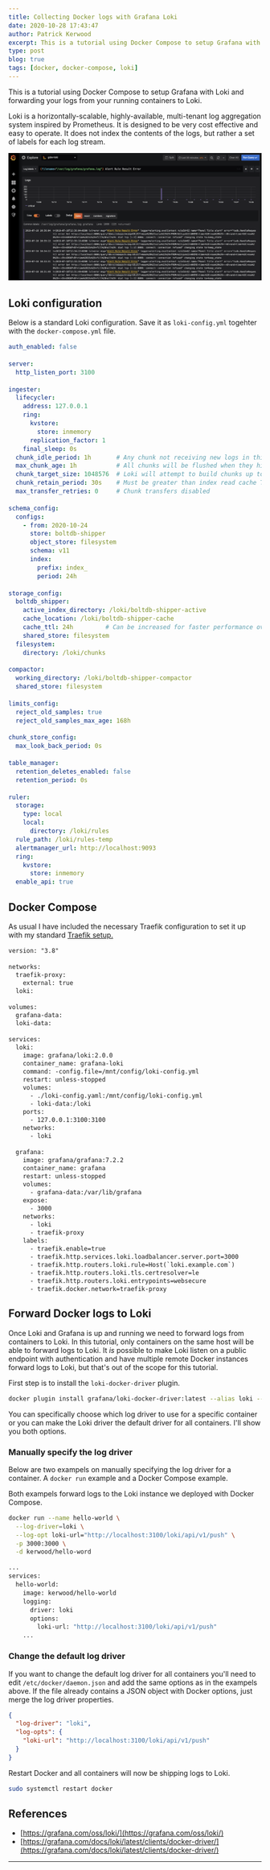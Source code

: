 ```yaml
---
title: Collecting Docker logs with Grafana Loki
date: 2020-10-28 17:43:47
author: Patrick Kerwood
excerpt: This is a tutorial using Docker Compose to setup Grafana with Loki and forwarding your logs from your running containers to Loki.
type: post
blog: true
tags: [docker, docker-compose, loki]
---
```

This is a tutorial using Docker Compose to setup Grafana with Loki and forwarding your logs from your running containers to Loki.

Loki is a horizontally-scalable, highly-available, multi-tenant log aggregation system inspired by Prometheus. It is designed to be very cost effective and easy to operate. It does not index the contents of the logs, but rather a set of labels for each log stream.

![](./loki.png)

## Loki configuration

Below is a standard Loki configuration. Save it as `loki-config.yml` togehter with the `docker-compose.yml` file.
```yaml
auth_enabled: false

server:
  http_listen_port: 3100

ingester:
  lifecycler:
    address: 127.0.0.1
    ring:
      kvstore:
        store: inmemory
      replication_factor: 1
    final_sleep: 0s
  chunk_idle_period: 1h       # Any chunk not receiving new logs in this time will be flushed
  max_chunk_age: 1h           # All chunks will be flushed when they hit this age, default is 1h
  chunk_target_size: 1048576  # Loki will attempt to build chunks up to 1.5MB, flushing first if chunk_idle_period or max_chunk_age is reached first
  chunk_retain_period: 30s    # Must be greater than index read cache TTL if using an index cache (Default index read cache TTL is 5m)
  max_transfer_retries: 0     # Chunk transfers disabled

schema_config:
  configs:
    - from: 2020-10-24
      store: boltdb-shipper
      object_store: filesystem
      schema: v11
      index:
        prefix: index_
        period: 24h

storage_config:
  boltdb_shipper:
    active_index_directory: /loki/boltdb-shipper-active
    cache_location: /loki/boltdb-shipper-cache
    cache_ttl: 24h         # Can be increased for faster performance over longer query periods, uses more disk space
    shared_store: filesystem
  filesystem:
    directory: /loki/chunks

compactor:
  working_directory: /loki/boltdb-shipper-compactor
  shared_store: filesystem

limits_config:
  reject_old_samples: true
  reject_old_samples_max_age: 168h

chunk_store_config:
  max_look_back_period: 0s

table_manager:
  retention_deletes_enabled: false
  retention_period: 0s

ruler:
  storage:
    type: local
    local:
      directory: /loki/rules
  rule_path: /loki/rules-temp
  alertmanager_url: http://localhost:9093
  ring:
    kvstore:
      store: inmemory
  enable_api: true
```

## Docker Compose
As usual I have included the necessary Traefik configuration to set it up with my standard [Traefik setup.](https://linuxblog.xyz/posts/traefik-2-docker-compose/) 

```yaml{40}
version: "3.8"

networks:
  traefik-proxy:
    external: true
  loki:

volumes:
  grafana-data:
  loki-data:

services:
  loki:
    image: grafana/loki:2.0.0
    container_name: grafana-loki
    command: -config.file=/mnt/config/loki-config.yml
    restart: unless-stopped
    volumes:
      - ./loki-config.yaml:/mnt/config/loki-config.yml
      - loki-data:/loki
    ports:
      - 127.0.0.1:3100:3100
    networks:
      - loki

  grafana:
    image: grafana/grafana:7.2.2
    container_name: grafana
    restart: unless-stopped
    volumes:
      - grafana-data:/var/lib/grafana
    expose:
      - 3000
    networks:
      - loki
      - traefik-proxy
    labels:
      - traefik.enable=true
      - traefik.http.services.loki.loadbalancer.server.port=3000
      - traefik.http.routers.loki.rule=Host(`loki.example.com`)
      - traefik.http.routers.loki.tls.certresolver=le
      - traefik.http.routers.loki.entrypoints=websecure
      - traefik.docker.network=traefik-proxy
```

## Forward Docker logs to Loki

Once Loki and Grafana is up and running we need to forward logs from containers to Loki. In this tutorial, only containers on the same host will be able to forward logs to Loki. It *is* possible to make Loki listen on a public endpoint with authentication and have multiple remote Docker instances forward logs to Loki, but that's out of the scope for this tutorial.

First step is to install the `loki-docker-driver` plugin.
```sh
docker plugin install grafana/loki-docker-driver:latest --alias loki --grant-all-permissions
```

You can specifically choose which log driver to use for a specific container or you can make the Loki driver the default driver for all containers. I'll show you both options.

### Manually specify the log driver

Below are two exampels on manually specifying the log driver for a container. A `docker run` example and a Docker Compose example.

Both exampels forward logs to the Loki instance we deployed with Docker Compose.
```sh
docker run --name hello-world \
  --log-driver=loki \
  --log-opt loki-url="http://localhost:3100/loki/api/v1/push" \
  -p 3000:3000 \
  -d kerwood/hello-word
```


```sh
...
services:
  hello-world:
    image: kerwood/hello-world
    logging:
      driver: loki
      options:
        loki-url: "http://localhost:3100/loki/api/v1/push"
    ...
```

### Change the default log driver
If you want to change the default log driver for all containers you'll need to edit `/etc/docker/daemon.json` and add the same options as in the exampels above. If the file already contains a JSON object with Docker options, just merge the log driver properties.

```json
{
  "log-driver": "loki",
  "log-opts": {
    "loki-url": "http://localhost:3100/loki/api/v1/push"
  }
}
```

Restart Docker and all containers will now be shipping logs to Loki.
```sh
sudo systemctl restart docker
```

## References
- [https://grafana.com/oss/loki/](https://grafana.com/oss/loki/)
- [https://grafana.com/docs/loki/latest/clients/docker-driver/](https://grafana.com/docs/loki/latest/clients/docker-driver/)
---